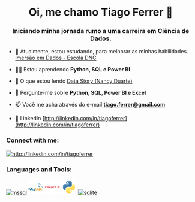 <h1 align="center">Oi, me chamo Tiago Ferrer 🖖</h1>
<h3 align="center">Iniciando minha jornada rumo a uma carreira em Ciência de Dados.</h3>

- 🚧 Atualmente, estou estudando, para melhorar as minhas habilidades. [Imersão em Dados - Escola DNC](https://www.escoladnc.com.br/imersao-em-dados)

- 👨‍🎓 Estou aprendendo **Python, SQL e Power BI**

- 📕 O que estou lendo [Data Story (Nancy Duarte)](https://www.amazon.com.br/Data-Story-Explique-inspire-hist%C3%B3rias/dp/6555203013)

- 💬 Pergunte-me sobre **Python, SQL, Power BI e Excel**

- 📫 Você me acha através do e-mail **tiago.ferrer@gmail.com**

- 🔗 LinkedIn [http://linkedin.com/in/tiagoferrer](http://linkedin.com/in/tiagoferrer)

<h3 align="left">Connect with me:</h3>
<p align="left">
<a href="https://linkedin.com/in/http://linkedin.com/in/tiagoferrer" target="blank"><img align="center" src="https://raw.githubusercontent.com/rahuldkjain/github-profile-readme-generator/master/src/images/icons/Social/linked-in-alt.svg" alt="http://linkedin.com/in/tiagoferrer" height="30" width="40" /></a>
</p>

<h3 align="left">Languages and Tools:</h3>
<p align="left"> <a href="https://www.microsoft.com/en-us/sql-server" target="_blank" rel="noreferrer"> <img src="https://www.svgrepo.com/show/303229/microsoft-sql-server-logo.svg" alt="mssql" width="40" height="40"/> </a> <a href="https://www.mysql.com/" target="_blank" rel="noreferrer"> <img src="https://raw.githubusercontent.com/devicons/devicon/master/icons/mysql/mysql-original-wordmark.svg" alt="mysql" width="40" height="40"/> </a> <a href="https://www.oracle.com/" target="_blank" rel="noreferrer"> <img src="https://raw.githubusercontent.com/devicons/devicon/master/icons/oracle/oracle-original.svg" alt="oracle" width="40" height="40"/> </a> <a href="https://www.python.org" target="_blank" rel="noreferrer"> <img src="https://raw.githubusercontent.com/devicons/devicon/master/icons/python/python-original.svg" alt="python" width="40" height="40"/> </a> <a href="https://www.sqlite.org/" target="_blank" rel="noreferrer"> <img src="https://www.vectorlogo.zone/logos/sqlite/sqlite-icon.svg" alt="sqlite" width="40" height="40"/> </a> </p>
